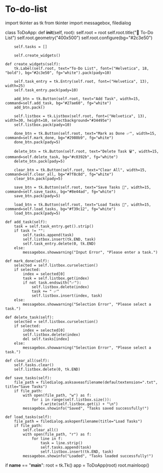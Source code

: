 # To-do-list
import tkinter as tk
from tkinter import messagebox, filedialog

class ToDoApp:
    def __init__(self, root):
        self.root = root
        self.root.title("📝 To-Do List")
        self.root.geometry("400x500")
        self.root.configure(bg="#2c3e50")

        self.tasks = []

        self.create_widgets()

    def create_widgets(self):
        tk.Label(self.root, text="To-Do List", font=("Helvetica", 18, "bold"), bg="#2c3e50", fg="white").pack(pady=10)

        self.task_entry = tk.Entry(self.root, font=("Helvetica", 13), width=25)
        self.task_entry.pack(pady=10)

        add_btn = tk.Button(self.root, text="Add Task", width=15, command=self.add_task, bg="#27ae60", fg="white")
        add_btn.pack()

        self.listbox = tk.Listbox(self.root, font=("Helvetica", 13), width=30, height=10, selectbackground="#34495e")
        self.listbox.pack(pady=10)

        done_btn = tk.Button(self.root, text="Mark as Done ✅", width=15, command=self.mark_done, bg="#2980b9", fg="white")
        done_btn.pack(pady=5)

        delete_btn = tk.Button(self.root, text="Delete Task 🗑", width=15, command=self.delete_task, bg="#c0392b", fg="white")
        delete_btn.pack(pady=5)

        clear_btn = tk.Button(self.root, text="Clear All", width=15, command=self.clear_all, bg="#7f8c8d", fg="white")
        clear_btn.pack(pady=5)

        save_btn = tk.Button(self.root, text="Save Tasks 💾", width=15, command=self.save_tasks, bg="#8e44ad", fg="white")
        save_btn.pack(pady=5)

        load_btn = tk.Button(self.root, text="Load Tasks 📂", width=15, command=self.load_tasks, bg="#f39c12", fg="white")
        load_btn.pack(pady=5)

    def add_task(self):
        task = self.task_entry.get().strip()
        if task != "":
            self.tasks.append(task)
            self.listbox.insert(tk.END, task)
            self.task_entry.delete(0, tk.END)
        else:
            messagebox.showwarning("Input Error", "Please enter a task.")

    def mark_done(self):
        selected = self.listbox.curselection()
        if selected:
            index = selected[0]
            task = self.listbox.get(index)
            if not task.endswith("✅"):
                self.listbox.delete(index)
                task += " ✅"
                self.listbox.insert(index, task)
        else:
            messagebox.showwarning("Selection Error", "Please select a task.")

    def delete_task(self):
        selected = self.listbox.curselection()
        if selected:
            index = selected[0]
            self.listbox.delete(index)
            del self.tasks[index]
        else:
            messagebox.showwarning("Selection Error", "Please select a task.")

    def clear_all(self):
        self.tasks.clear()
        self.listbox.delete(0, tk.END)

    def save_tasks(self):
        file_path = filedialog.asksaveasfilename(defaultextension=".txt", title="Save Tasks")
        if file_path:
            with open(file_path, "w") as f:
                for i in range(self.listbox.size()):
                    f.write(self.listbox.get(i) + "\n")
            messagebox.showinfo("Saved", "Tasks saved successfully!")

    def load_tasks(self):
        file_path = filedialog.askopenfilename(title="Load Tasks")
        if file_path:
            self.clear_all()
            with open(file_path, "r") as f:
                for line in f:
                    task = line.strip()
                    self.tasks.append(task)
                    self.listbox.insert(tk.END, task)
            messagebox.showinfo("Loaded", "Tasks loaded successfully!")

if __name__ == "__main__":
    root = tk.Tk()
    app = ToDoApp(root)
    root.mainloop()
